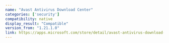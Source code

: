```yaml
---
name: "Avast Antivirus Download Center"
categories: ['security']
compatibility: native
display_result: "Compatible"
version_from: "1.21.1.0"
link: https://apps.microsoft.com/store/detail/avast-antivirus-download-center/9NBLGGH5XG3K
---
```

